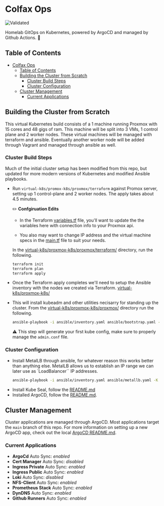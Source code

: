 # Colfax Ops
![Validated](https://github.com/politeauthority/colfax-ops/actions/workflows/validate.yaml/badge.svg)

Homelab GitOps on Kubernetes, powered by ArgoCD and managed by Github Actions. 🚀

## Table of Contents
- [Colfax Ops](#colfax-ops)
  - [Table of Contents](#table-of-contents)
  - [Building the Cluster from Scratch](#building-the-cluster-from-scratch)
    - [Cluster Build Steps](#cluster-build-steps)
    - [Cluster Configuration](#cluster-configuration)
  - [Cluster Management](#cluster-management)
    - [Current Applications](#current-applications)

## Building the Cluster from Scratch
This virtual Kubernetes build consists of a 1 machine running Proxmox with 15 cores and 48 gigs of
ram. This machine will be split into 3 VMs, 1 control plane and 2 worker nodes. These virtual
machines will be managed with terraform and ansible.
Eventually another worker node will be added through Vagrant and managed through ansible as well.

### Cluster Build Steps
Much of the initial cluster setup has been modified from this repo, but updated for more modern
versions of Kubernetes and modified Ansible playbooks.

 - Run `virtual-k8s/promox-k8s/proxmox/terraform` against Promox server, setting up 1 
   control-plane and 2 worker nodes. The apply takes about 4.5 minutes.

   ✏️ **Confgiruation Edits**
   - In the Terraform [variables.tf](virtual-k8s/proxmox-k8s/proxmox/terraform/variables.tf) file, 
    you'll want to update the the variables here with connection info to your Proxmox api.

   - You also may want to change IP address and the virtual machine specs in the 
    [main.tf](virtual-k8s/proxmox-k8s/proxmox/terraform/main.tf) file to suit your needs.

   In the [virtual-k8s/proxmox-k8s/proxmox/terraform/](virtual-k8s/proxmox-k8s/proxmox/terraform/) 
   directory, run the following.
   ```bash
   terraform init
   terraform plan
   terraform apply
   ```
 - Once the Terraform apply completes we'll need to setup the Ansible inventory with the nodes we
   created via Terraform. [virtual-k8s/proxmox-k8s/](virtual-k8s/proxmox-k8s/ansible/inventory.yaml)
 - This will install kubeadm and other utilities necisarry for standing up the cluster. From the
   [virtual-k8s/proxmox-k8s/proxmox/](virtual-k8s/proxmox-k8s/proxmox/) directory run the following.
   ```bash
   ansible-playbook -i ansible/inventory.yaml ansible/bootstrap.yaml -K
   ```
   ⚠️ This step will generate your first kube config, make sure to properly manage the `admin.conf`
   file.

### Cluster Configuration
- Install MetalLB through ansible, for whatever reason this works better than anything else. MetalLB
  allows us to establish an IP range we can later use as `LoadBalancer`` IP addresses.
  ```bash
  ansible-playbook -i ansible/inventory.yaml ansible/metallb.yaml -K
  ```
- Install Kube Seal, follow the [README.md](cluster/bedrock/kube-seal/README.md)
- Installed ArgoCD, follow the [README.md](cluster/argocd/README.md).

## Cluster Management
Cluster applications are managed through ArgoCD. Most applications target the `main` branch of this
repo. For more information on setting up a new ArgoCD app, check out the local
[ArgoCD README.md](cluster/argocd/README.md).

### Current Applications
 - **ArgoCd** Auto Sync: _enabled_
 - **Cert Manager** Auto Sync: _disabled_
 - **Ingress Private** Auto Sync: _enabled_
 - **Ingress Public** Auto Sync: _enabled_
 - **Loki** Auto Sync: _disabled_
 - **NFS-Client** Auto Sync: _enabled_
 - **Prometheus Stack** Auto Sync: _enabled_
 - **DynDNS** Auto Sync: _enabled_
 - **Github Runners** Auto Sync: _enabled_
